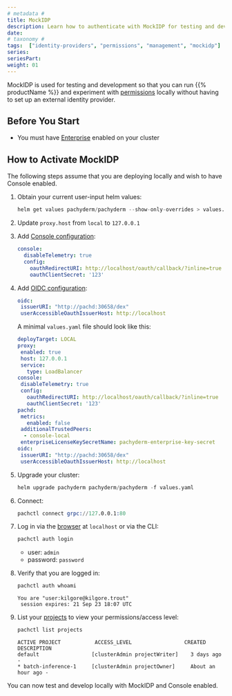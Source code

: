 ```yaml
---
# metadata # 
title: MockIDP
description: Learn how to authenticate with MockIDP for testing and development purposes.
date: 
# taxonomy #
tags:  ["identity-providers", "permissions", "management", "mockidp"]
series:
seriesPart:
weight: 01
---
```


MockIDP is used for testing and development so that you can run {{% productName %}} and experiment with [permissions](/latest/set-up/authorization/permissions/) locally without having to set up an external identity provider.

## Before You Start 

- You must have [Enterprise](/latest/set-up/enterprise/activate-via-helm/) enabled on your cluster

## How to Activate MockIDP 

The following steps assume that you are deploying locally and wish to have Console enabled. 

1. Obtain your current user-input helm values:
    ```s
    helm get values pachyderm/pachyderm --show-only-overrides > values.yaml
    ```
2. Update `proxy.host` from `local` to `127.0.0.1`
3. Add [Console configuration](/latest/manage/helm-values/console/):
   ```yaml
   console:
     disableTelemetry: true
     config:
       oauthRedirectURI: http://localhost/oauth/callback/?inline=true
       oauthClientSecret: '123'
   ```
4. Add [OIDC configuration](/latest/manage/helm-values/oidc/):
    ```yaml
    oidc:
     issuerURI: "http://pachd:30658/dex"
     userAccessibleOauthIssuerHost: http://localhost
    ```
    A minimal `values.yaml` file should look like this:
   ```yaml
   deployTarget: LOCAL
   proxy:
    enabled: true
    host: 127.0.0.1
    service:
      type: LoadBalancer
   console:
    disableTelemetry: true
    config:
      oauthRedirectURI: http://localhost/oauth/callback/?inline=true
      oauthClientSecret: '123'
   pachd:
    metrics:
      enabled: false
    additionalTrustedPeers:
     - console-local
    enterpriseLicenseKeySecretName: pachyderm-enterprise-key-secret
   oidc:
    issuerURI: "http://pachd:30658/dex"
    userAccessibleOauthIssuerHost: http://localhost
   ```

5. Upgrade your cluster:
    ```s
    helm upgrade pachyderm pachyderm/pachyderm -f values.yaml
    ```
6. Connect:
   ```s
   pachctl connect grpc://127.0.0.1:80
   ```
7. Log in via the [browser](http://localhost) at `localhost` or via the CLI:
   ```s
   pachctl auth login
   ```
    - user: `admin`
    - password: `password`
  
8. Verify that you are logged in:
   ```s
   pachctl auth whoami
   ```

   ```
   You are "user:kilgore@kilgore.trout"
    session expires: 21 Sep 23 18:07 UTC
   ```
9. List your [projects](/latest/build-dags/project-operations/) to view your permissions/access level:
    ```s
    pachctl list projects
    ```
    ```
    ACTIVE PROJECT           ACCESS_LEVEL                 CREATED           DESCRIPTION
    default                 [clusterAdmin projectWriter]    3 days ago        -
    * batch-inference-1     [clusterAdmin projectOwner]     About an hour ago -
    ```

You can now test and develop locally with MockIDP and Console enabled.